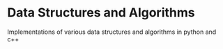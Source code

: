 # Data Structures and Algorithms
Implementations of various data structures and algorithms in python and c++
